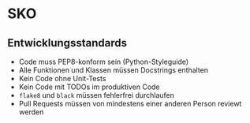 # SKO

## Entwicklungsstandards

- Code muss PEP8-konform sein (Python-Styleguide)
- Alle Funktionen und Klassen müssen Docstrings enthalten
- Kein Code ohne Unit-Tests
- Kein Code mit TODOs im produktiven Code
- `flake8` und `black` müssen fehlerfrei durchlaufen
- Pull Requests müssen von mindestens einer anderen Person reviewt werden
